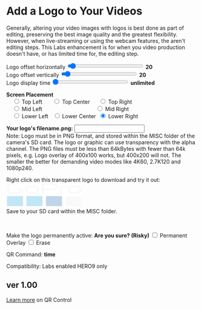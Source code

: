 <script src="../../jquery.min.js"></script>
<script src="../../qrcodeborder.js"></script>
<style>
        #qrcode{
            width: 100%;
        }
        div{
            width: 100%;
            display: inline-block;
        }
</style>

# Add a Logo to Your Videos

Generally, altering your video images with logos is best done as part of editing, preserving the best image quality and the greatest flexibility. However, when live-streaming or using the webcam features, the aren't editing steps. This Labs enhancement is for when you video production doesn't have, or has limited time for, the editing step.     
 
Logo offset horizontally <input type="range" style="width: 200px;" id="xpos" name="xpos" min="0" max="600" value="20"><label for="xpos"></label> <b id="xpostxt">20</b><br>
Logo offset vertically <input type="range" style="width: 200px;" id="ypos" name="ypos" min="0" max="400" value="20"><label for="ypos"></label> <b id="ypostxt">20</b><br>
Logo display time <input type="range" style="width: 200px;" id="brnt" name="brnt" min="0" max="130" value="0"><label for="brnt"></label> <b id="brnttxt">unlimited</b>

**Screen Placement** <br>
  &nbsp;&nbsp;&nbsp;&nbsp;<input type="radio" id="sp1" name="placement" value="TL"> <label for="sp1">Top Left    </label>&nbsp;&nbsp;&nbsp;&nbsp;&nbsp;
  <input type="radio" id="sp2" name="placement" value="TC"> <label for="sp2">Top Center  </label>&nbsp;&nbsp;&nbsp;&nbsp;
  <input type="radio" id="sp3" name="placement" value="TR"> <label for="sp3">Top Right   </label><br>
  &nbsp;&nbsp;&nbsp;&nbsp;<input type="radio" id="sp4" name="placement" value="ML"> <label for="sp4">Mid Left    </label>&nbsp;&nbsp;&nbsp;&nbsp;&nbsp;&nbsp;&nbsp;&nbsp;&nbsp;&nbsp;&nbsp;&nbsp;&nbsp;&nbsp;&nbsp;&nbsp;&nbsp;&nbsp;&nbsp;&nbsp;&nbsp;&nbsp;&nbsp;&nbsp;&nbsp;&nbsp;&nbsp;&nbsp;&nbsp;&nbsp;&nbsp;&nbsp;&nbsp;&nbsp;
  <input type="radio" id="sp5" name="placement" value="MR"> <label for="sp5">Mid Right   </label><br>
  &nbsp;&nbsp;&nbsp;&nbsp;<input type="radio" id="sp6" name="placement" value="BL"> <label for="sp6">Lower Left  </label>&nbsp;
  <input type="radio" id="sp7" name="placement" value="BC"> <label for="sp7">Lower Center</label>&nbsp;
  <input type="radio" id="sp8" name="placement" value="BR" checked> <label for="sp8">Lower Right </label>&nbsp;<br>
  
**Your logo's filename.png:**  <input type="text" id="pngname" value=""><br>
Note: Logo must be in PNG format, and stored within the MISC folder of the camera's SD card. The logo or graphic can use transparency with the alpha channel. The PNG files must be less than 64kBytes with fewer than 64k pixels, e.g. Logo overlay of 400x100 works, but 400x200 will not. The smaller the better for demanding video modes like 4K60, 2.7K120 and 1080p240.

Right click on this transparent logo to download and try it out:<br>
![GoPro-LogoTiny.png](GoPro-LogoTiny.png)<br>Save to your SD card within the MISC folder.

<center>
<div id="qrcode"></div>
<br>
</center>

Make the logo permanently active: **Are you sure? (Risky)**  <input type="checkbox" id="permanent" name="permanent"> <label for="permanent">Permanent Overlay</label> <input type="checkbox" id="erase" name="erase"> <label for="erase">Erase</label><br>

QR Command: <b id="qrtext">time</b><br>

		
Compatibility: Labs enabled HERO9 only
        
## ver 1.00
[Learn more](..) on QR Control

<script>
var once = true;
var qrcode;
var cmd = "";
var lasttimecmd = "";
var changed = true;

function dcmd(cmd, id) {
    var x;
    var i;
	if(document.getElementById(id) !== null)
	{
		x = document.getElementById(id).checked;
		if( x === true)
			cmd = cmd + document.getElementById(id).value;
	}
	else
	{
		for (i = 1; i < 15; i++) { 
			var newid = id+i;
			if(document.getElementById(newid) !== null)
			{
				x = document.getElementById(newid).checked;
				if( x === true)
					cmd = cmd + document.getElementById(newid).value;
			}
		}
	}
	return cmd;
}

function makeQR() 
{	
  if(once === true)
  {
    qrcode = new QRCode(document.getElementById("qrcode"), 
    {
      text : "oMLOGO=\"\"",
      width : 360,
      height : 360,
      correctLevel : QRCode.CorrectLevel.M
    });
    once = false;
  }
}

function timeLoop()
{
  if(document.getElementById("pngname") !== null)
  {
    var mtype = "o";
	var pos = dcmd("","sp");	
   
	if(document.getElementById("permanent").checked === true)
	{
		mtype = "!";
    }

    cmd = mtype + "MBRNX=" + document.getElementById("xpos").value + "," + document.getElementById("ypos").value;
	
	var defpos = "BR";
	if(pos.compareTo(defpos) != 0)
		cmd = cmd + mtype + "MBRNP=\"" + pos + "\"";
	cmd = cmd + mtype + "MLOGO=\"" + document.getElementById("pngname").value + "\"";
	
	if(document.getElementById("xpostxt") !== null)
	{
		var x = document.getElementById("xpos").value;
		var y = document.getElementById("ypos").value; 
		var tm = document.getElementById("brnt").value; 
		document.getElementById("xpostxt").innerHTML = x;
		document.getElementById("ypostxt").innerHTML = y;
		
		if(tm == 0) 
			document.getElementById("brnttxt").innerHTML = "unlimited";
		else if (tm < 30)
			document.getElementById("brnttxt").innerHTML = tm/30 + " secs";
		else if (tm < 90)
			document.getElementById("brnttxt").innerHTML = (tm-29) + " secs";
		else
			document.getElementById("brnttxt").innerHTML = (tm-89) + " mins";
			
		
	}
  
	if(document.getElementById("erase").checked === true)
	{
		cmd = mtype + "MLOGO=\"\"";
	}
  }
  else
  {
    cmd = "oMLOGO=\"\"";
  }

  qrcode.clear(); 
  qrcode.makeCode(cmd);
  
  
  if(cmd != lasttimecmd)
  {
	changed = true;
	lasttimecmd = cmd;
  }
	
  if(changed === true)
  {
	document.getElementById("qrtext").innerHTML = cmd;
	changed = false;
  }
  
  var t = setTimeout(timeLoop, 50);
}

function myReloadFunction() {
  location.reload();
}

makeQR();
timeLoop();
</script>
